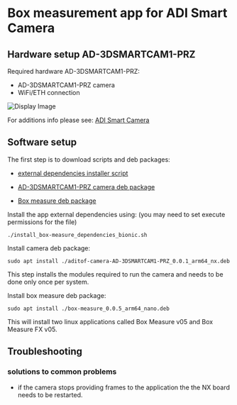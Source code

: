 # Box measurement app for ADI Smart Camera

## Hardware setup AD-3DSMARTCAM1-PRZ
Required hardware AD-3DSMARTCAM1-PRZ:
 - AD-3DSMARTCAM1-PRZ camera
 - WiFi/ETH connection
 
 ![Display Image](https://github.com/robotics-ai/tof_process_public/blob/main/box_measure/Doc/Images/adi_smart.png)

For additions info please see: 
[ADI Smart Camera](https://wiki.analog.com/resources/eval/user-guides/ad-3dsmartcam1-prz)

## Software setup

The first step is to download scripts and deb packages:
- [external dependencies installer script](https://github.com/robotics-ai/tof_process_public/blob/main/box_measure/ADI-Smart-Camera/install_box-measure_dependencies_bionic.sh)

- [AD-3DSMARTCAM1-PRZ camera deb package](https://github.com/robotics-ai/tof_process_public/blob/main/box_measure/ADI-Smart-Camera/aditof-camera-AD-3DSMARTCAM1-PRZ_0.0.1_arm64_nano.deb)

- [Box measure deb package](https://github.com/robotics-ai/tof_process_public/blob/main/box_measure/ADI-Smart-Camera/box-measure_0.0.5_arm64_nano.deb)

Install the app external dependencies using: (you may need to set execute permissions for the file)
```
./install_box-measure_dependencies_bionic.sh
```

Install camera deb package:
```
sudo apt install ./aditof-camera-AD-3DSMARTCAM1-PRZ_0.0.1_arm64_nx.deb
```

This step installs the modules required to run the camera and needs to be done only once per system.

Install box measure deb package:
```
sudo apt install ./box-measure_0.0.5_arm64_nano.deb
```
This will install two linux applications called Box Measure v05 and Box Measure FX v05.

## Troubleshooting
### solutions to common problems
   - if the camera stops providing frames to the application the the NX board needs to be restarted.
